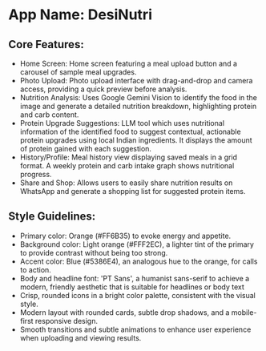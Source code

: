# **App Name**: DesiNutri

## Core Features:

- Home Screen: Home screen featuring a meal upload button and a carousel of sample meal upgrades.
- Photo Upload: Photo upload interface with drag-and-drop and camera access, providing a quick preview before analysis.
- Nutrition Analysis: Uses Google Gemini Vision to identify the food in the image and generate a detailed nutrition breakdown, highlighting protein and carb content.
- Protein Upgrade Suggestions: LLM tool which uses nutritional information of the identified food to suggest contextual, actionable protein upgrades using local Indian ingredients. It displays the amount of protein gained with each suggestion.
- History/Profile: Meal history view displaying saved meals in a grid format. A weekly protein and carb intake graph shows nutritional progress.
- Share and Shop: Allows users to easily share nutrition results on WhatsApp and generate a shopping list for suggested protein items.

## Style Guidelines:

- Primary color: Orange (#FF6B35) to evoke energy and appetite.
- Background color: Light orange (#FFF2EC), a lighter tint of the primary to provide contrast without being too strong.
- Accent color: Blue (#5386E4), an analogous hue to the orange, for calls to action.
- Body and headline font: 'PT Sans', a humanist sans-serif to achieve a modern, friendly aesthetic that is suitable for headlines or body text
- Crisp, rounded icons in a bright color palette, consistent with the visual style.
- Modern layout with rounded cards, subtle drop shadows, and a mobile-first responsive design.
- Smooth transitions and subtle animations to enhance user experience when uploading and viewing results.